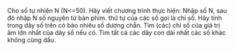 Cho số tự nhiên N (N<=50). Hãy viết chương trình thực hiện:
Nhập số N, sau đó nhập N số nguyên từ bàn phím. thứ tự của các số gọi là chỉ số.
Hãy tính trong dãy số trên có bào nhiêu số dương chẵn.
Tìm (các) chỉ số của giá trị âm lớn nhất của dãy số nếu có.
Tìm tất cả các dãy con dài nhất các số khác không cùng dấu.
